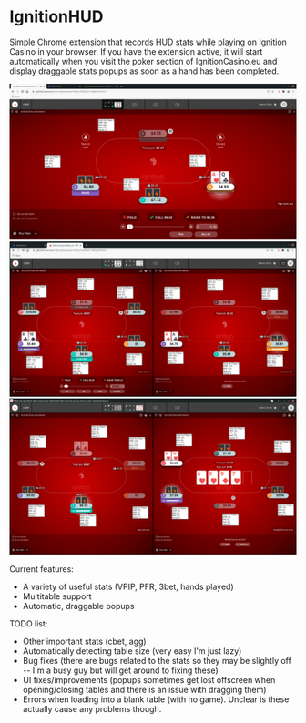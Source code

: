 # IgnitionHUD

Simple Chrome extension that records HUD stats while playing on Ignition Casino in your browser. If you have the extension active, it will start automatically when you visit the poker section of IgnitionCasino.eu and display draggable stats popups as soon as a hand has been completed.

![Screen shot](/screenshots/ss2.png?raw=true)
![Screen shot](/screenshots/ss4.png?raw=true)
![Screen shot](/screenshots/ss5.png?raw=true)

Current features:
- A variety of useful stats (VPIP, PFR, 3bet, hands played)
- Multitable support
- Automatic, draggable popups

TODO list:
- Other important stats (cbet, agg)
- Automatically detecting table size (very easy I'm just lazy)
- Bug fixes (there are bugs related to the stats so they may be slightly off -- I'm a busy guy but will get around to fixing these)
- UI fixes/improvements (popups sometimes get lost offscreen when opening/closing tables and there is an issue with dragging them)
- Errors when loading into a blank table (with no game). Unclear is these actually cause any problems though.